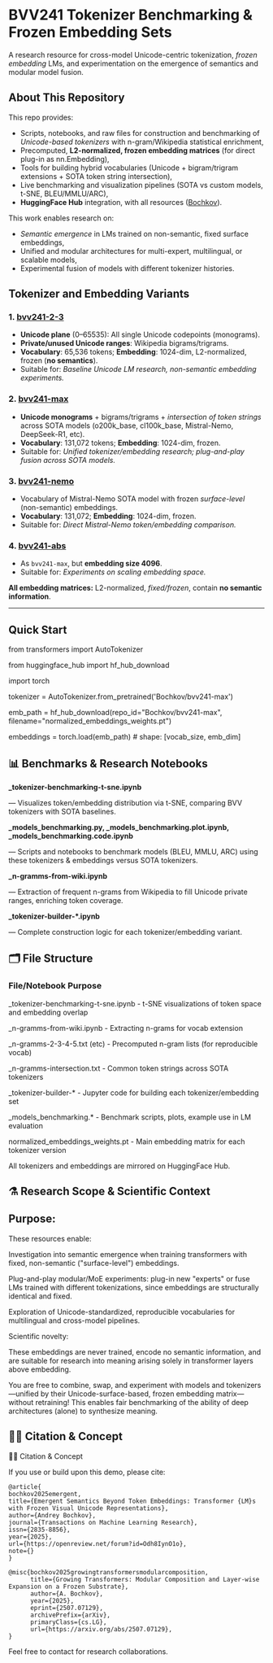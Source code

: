 # BVV241 Tokenizer Benchmarking & Frozen Embedding Sets

A research resource for cross-model Unicode-centric tokenization, *frozen embedding* LMs, and experimentation on the emergence of semantics and modular model fusion.

## About This Repository

This repo provides:

- Scripts, notebooks, and raw files for construction and benchmarking of *Unicode-based tokenizers* with n-gram/Wikipedia statistical enrichment,
- Precomputed, **L2-normalized, frozen embedding matrices** (for direct plug-in as nn.Embedding),
- Tools for building hybrid vocabularies (Unicode + bigram/trigram extensions + SOTA token string intersection),
- Live benchmarking and visualization pipelines (SOTA vs custom models, t-SNE, BLEU/MMLU/ARC),
- **HuggingFace Hub** integration, with all resources ([Bochkov](https://huggingface.co/Bochkov)).

This work enables research on:

- *Semantic emergence* in LMs trained on non-semantic, fixed surface embeddings,
- Unified and modular architectures for multi-expert, multilingual, or scalable models,
- Experimental fusion of models with different tokenizer histories.


## Tokenizer and Embedding Variants

### 1. [bvv241-2-3](https://huggingface.co/Bochkov/bvv241-2-3)
- **Unicode plane** (0–65535): All single Unicode codepoints (monograms).
- **Private/unused Unicode ranges**: Wikipedia bigrams/trigrams.
- **Vocabulary**: 65,536 tokens; **Embedding**: 1024-dim, L2-normalized, frozen (**no semantics**).
- Suitable for: *Baseline Unicode LM research, non-semantic embedding experiments.*

### 2. [bvv241-max](https://huggingface.co/Bochkov/bvv241-max)
- **Unicode monograms** + bigrams/trigrams + *intersection of token strings* across SOTA models (o200k_base, cl100k_base, Mistral-Nemo, DeepSeek-R1, etc).
- **Vocabulary**: 131,072 tokens; **Embedding**: 1024-dim, frozen.
- Suitable for: *Unified tokenizer/embedding research; plug-and-play fusion across SOTA models.*

### 3. [bvv241-nemo](https://huggingface.co/Bochkov/bvv241-nemo)
- Vocabulary of Mistral-Nemo SOTA model with frozen *surface-level* (non-semantic) embeddings.
- **Vocabulary**: 131,072; **Embedding**: 1024-dim, frozen.
- Suitable for: *Direct Mistral-Nemo token/embedding comparison.*

### 4. [bvv241-abs](https://huggingface.co/Bochkov/bvv241-abs)
- As `bvv241-max`, but **embedding size 4096**.
- Suitable for: *Experiments on scaling embedding space.*

**All embedding matrices:** L2-normalized, *fixed/frozen*, contain **no semantic information**.

---

## Quick Start

from transformers import AutoTokenizer

from huggingface_hub import hf_hub_download

import torch

tokenizer = AutoTokenizer.from_pretrained('Bochkov/bvv241-max')

emb_path = hf_hub_download(repo_id="Bochkov/bvv241-max", filename="normalized_embeddings_weights.pt")

embeddings = torch.load(emb_path)  # shape: [vocab_size, emb_dim]

## 📊 Benchmarks & Research Notebooks
**_tokenizer-benchmarking-t-sne.ipynb**

— Visualizes token/embedding distribution via t-SNE, comparing BVV tokenizers with SOTA baselines.


**_models_benchmarking.py, _models_benchmarking.plot.ipynb, _models_benchmarking.code.ipynb**

— Scripts and notebooks to benchmark models (BLEU, MMLU, ARC) using these tokenizers & embeddings versus SOTA tokenizers.


**_n-gramms-from-wiki.ipynb**

— Extraction of frequent n-grams from Wikipedia to fill Unicode private ranges, enriching token coverage.


**_tokenizer-builder-*.ipynb**

— Complete construction logic for each tokenizer/embedding variant.

## 🗂️ File Structure
### File/Notebook	Purpose
_tokenizer-benchmarking-t-sne.ipynb	- t-SNE visualizations of token space and embedding overlap

_n-gramms-from-wiki.ipynb	- Extracting n-grams for vocab extension

_n-gramms-2-3-4-5.txt (etc)	- Precomputed n-gram lists (for reproducible vocab)

_n-gramms-intersection.txt	- Common token strings across SOTA tokenizers

_tokenizer-builder-*	- Jupyter code for building each tokenizer/embedding set

_models_benchmarking.*	- Benchmark scripts, plots, example use in LM evaluation

normalized_embeddings_weights.pt	- Main embedding matrix for each tokenizer version

All tokenizers and embeddings are mirrored on HuggingFace Hub.

## ⚗️ Research Scope & Scientific Context
## Purpose:

These resources enable:

Investigation into semantic emergence when training transformers with fixed, non-semantic ("surface-level") embeddings.

Plug-and-play modular/MoE experiments: plug-in new "experts" or fuse LMs trained with different tokenizations, since embeddings are structurally identical and fixed.

Exploration of Unicode-standardized, reproducible vocabularies for multilingual and cross-model pipelines.

Scientific novelty:

These embeddings are never trained, encode no semantic information, and are suitable for research into meaning arising solely in transformer layers above embedding.

You are free to combine, swap, and experiment with models and tokenizers—unified by their Unicode-surface-based, frozen embedding matrix—without retraining! This enables fair benchmarking of the ability of deep architectures (alone) to synthesize meaning.

## 🧑‍🔬 Citation & Concept
🧑‍🔬 Citation & Concept

If you use or build upon this demo, please cite:
```
@article{
bochkov2025emergent,
title={Emergent Semantics Beyond Token Embeddings: Transformer {LM}s with Frozen Visual Unicode Representations},
author={Andrey Bochkov},
journal={Transactions on Machine Learning Research},
issn={2835-8856},
year={2025},
url={https://openreview.net/forum?id=Odh8IynO1o},
note={}
}

@misc{bochkov2025growingtransformersmodularcomposition,
      title={Growing Transformers: Modular Composition and Layer-wise Expansion on a Frozen Substrate}, 
      author={A. Bochkov},
      year={2025},
      eprint={2507.07129},
      archivePrefix={arXiv},
      primaryClass={cs.LG},
      url={https://arxiv.org/abs/2507.07129}, 
}

```

Feel free to contact for research collaborations.


